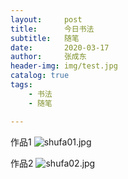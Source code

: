 ```yaml
---
layout:     post
title:      今日书法
subtitle:   随笔
date:       2020-03-17
author:     张成东
header-img: img/test.jpg
catalog: true
tags:
    - 书法
    - 随笔

---
```

作品1
![shufa01.jpg](https://i.niupic.com/images/2020/03/18/72By.JPG)

作品2
![shufa02.jpg](https://i.niupic.com/images/2020/03/18/72Bz.JPG)
